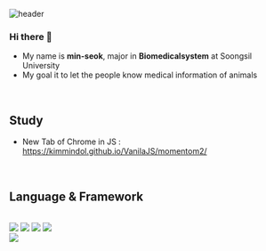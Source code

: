 ![header](https://capsule-render.vercel.app/api?type=waving&reversal=true&color=0:7DA5E1,100:C8B9AF&height=300&section=header&desc=Hi-there!%20Welcome%20&text=Kimmindol's%20Github&fontSize=50&animation=twinkling&fontAlignY=40&descAlignY=53)

### Hi there 👋

- My name is **min-seok**, major in **Biomedicalsystem** at Soongsil University
- My goal it to let the people know medical information of animals

</br>

## Study

- New Tab of Chrome in JS : https://kimmindol.github.io/VanilaJS/momentom2/

</br>

## Language & Framework
<p>
  <br>
    <img src="https://img.shields.io/badge/html5-E34F26?style=for-the-badge&logo=html5&logoColor=white"> 
    <img src="https://img.shields.io/badge/css-1572B6?style=for-the-badge&logo=css3&logoColor=white"> 
    <img src="https://img.shields.io/badge/javascript-F7DF1E?style=for-the-badge&logo=javascript&logoColor=black"> 
    <img src="https://img.shields.io/badge/python-3776AB?style=for-the-badge&logo=python&logoColor=white">
  <br>
    <img src="https://img.shields.io/badge/React-61DAFB?style=for-the-badge&logo=React&logoColor=black"/>
</p>
